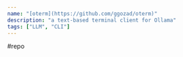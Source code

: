 ```yaml
---
name: "[oterm](https://github.com/ggozad/oterm)"
description: "a text-based terminal client for Ollama"
tags: ["LLM", "CLI"]
---
```

#repo